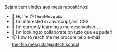 Sejam bem vindos aos meus repositórios!

- 👋 Hi, I’m @TheoMesquita
- 👀 I’m interested in Javascript,and CSS
- 🌱 I’m currently learning  a me desenvolver ...
- 💞️ I’m looking to collaborate on tudo que eu puder!
- 📫 How to reach me me procure pelo e-mail theofilo.mesquita@sptech.school

<!---
TheoMesquita/TheoMesquita is a ✨ special ✨ repository because its `README.md` (this file) appears on your GitHub profile.
You can click the Preview link to take a look at your changes.
--->
